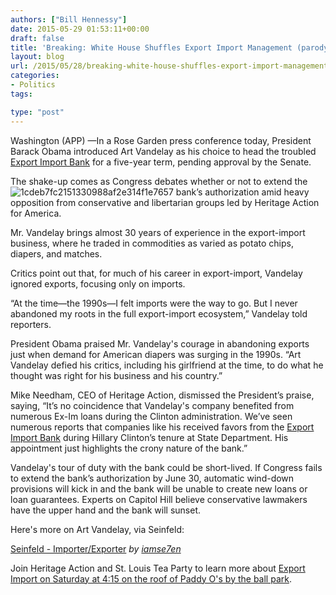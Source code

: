 ```yaml
---
authors: ["Bill Hennessy"]
date: 2015-05-29 01:53:11+00:00
draft: false
title: 'Breaking: White House Shuffles Export Import Management (parody)'
layout: blog
url: /2015/05/28/breaking-white-house-shuffles-export-import-management-parody/
categories:
- Politics
tags:

type: "post"
---
```


Washington (APP) —In a Rose Garden press conference today, President Barack Obama introduced Art Vandelay as his choice to head the troubled [Export Import Bank](https://hennessysview.com/2015/05/27/come-to-export-import-speaking-and-gathering-this-saturday-at-paddy-os/) for a five-year term, pending approval by the Senate.

The shake-up comes as Congress debates whether or not to extend the ![1cdeb7fc2151330988af2e314f1e7657](https://hennessysview.com/wp-content/uploads/2015/05/1cdeb7fc2151330988af2e314f1e7657-264x300.jpg)
bank’s authorization amid heavy opposition from conservative and libertarian groups led by Heritage Action for America.

Mr. Vandelay brings almost 30 years of experience in the export-import business, where he traded in commodities as varied as potato chips, diapers, and matches.

Critics point out that, for much of his career in export-import, Vandelay ignored exports, focusing only on imports.

“At the time—the 1990s—I felt imports were the way to go. But I never abandoned my roots in the full export-import ecosystem,” Vandelay told reporters.

President Obama praised Mr. Vandelay's courage in abandoning exports just when demand for American diapers was surging in the 1990s. “Art Vandelay defied his critics, including his girlfriend at the time, to do what he thought was right for his business and his country.”

Mike Needham, CEO of Heritage Action, dismissed the President’s praise, saying, “It’s no coincidence that Vandelay's company benefited from numerous Ex-Im loans during the Clinton administration. We’ve seen numerous reports that companies like his received favors from the [Export Import Bank](https://hennessysview.com/2015/05/27/come-to-export-import-speaking-and-gathering-this-saturday-at-paddy-os/) during Hillary Clinton’s tenure at State Department. His appointment just highlights the crony nature of the bank.”

Vandelay's tour of duty with the bank could be short-lived. If Congress fails to extend the bank’s authorization by June 30, automatic wind-down provisions will kick in and the bank will be unable to create new loans or loan guarantees. Experts on Capitol Hill believe conservative lawmakers have the upper hand and the bank will sunset.

Here's more on Art Vandelay, via Seinfeld:



[Seinfeld - Importer/Exporter](https://www.dailymotion.com/video/xdcs17_seinfeld-importer-exporter_shortfilms) _by [iamse7en](https://www.dailymotion.com/iamse7en)_

Join Heritage Action and St. Louis Tea Party to learn more about [Export Import on Saturday at 4:15 on the roof of Paddy O's by the ball park](https://hennessysview.com/2015/05/27/come-to-export-import-speaking-and-gathering-this-saturday-at-paddy-os/).
